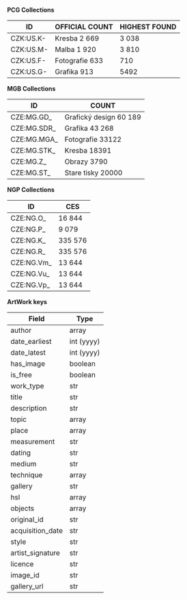 **PCG Collections**

ID | OFFICIAL COUNT | HIGHEST FOUND
--- | --- | ---
CZK:US.K- | Kresba 2 669   | 3 038
CZK:US.M- | Malba 1 920    | 3 810
CZK:US.F- | Fotografie 633 | 710
CZK:US.G- | Grafika 913    | 5492


**MGB Collections**

ID | COUNT
--- | ---
CZE:MG.GD_ | Grafický design 60 189
CZE:MG.SDR_ | Grafika 43 268
CZE:MG.MGA_ | Fotografie 33122
CZE:MG.STK_ | Kresba 18391
CZE:MG.Z_ | Obrazy 3790
CZE:MG.ST_ | Stare tisky 20000


**NGP Collections**

ID | CES
--- | ---
CZE:NG.O_ | 16 844
CZE:NG.P_ | 9 079
CZE:NG.K_ | 335 576
CZE:NG.R_ | 335 576
CZE:NG.Vm_ | 13 644
CZE:NG.Vu_ | 13 644
CZE:NG.Vp_ | 13 644


**ArtWork keys**

Field | Type
--- | ---
author | array
date_earliest | int (yyyy)
date_latest | int (yyyy)
has_image | boolean
is_free | boolean
work_type | str
title | str
description | str
topic | array
place | array
measurement | str
dating | str
medium | str
technique | array
gallery | str
hsl | array
objects | array
original_id | str
acquisition_date | str
style | str
artist_signature | str
licence | str
image_id | str
gallery_url | str 




